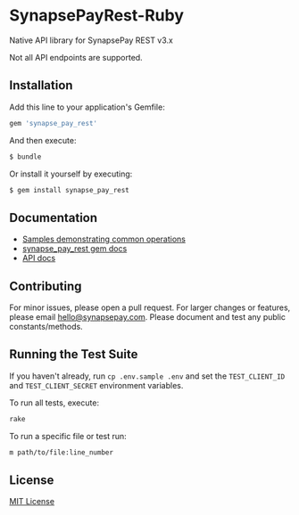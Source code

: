 # SynapsePayRest-Ruby

Native API library for SynapsePay REST v3.x

Not all API endpoints are supported.

## Installation

Add this line to your application's Gemfile:

```ruby
gem 'synapse_pay_rest'
```

And then execute:

```bash
$ bundle
```

Or install it yourself by executing:

```bash
$ gem install synapse_pay_rest
```

## Documentation

- [Samples demonstrating common operations](samples.md)
- [synapse_pay_rest gem docs](http://www.rubydoc.info/github/synapsepay/SynapsePayRest-Ruby)
- [API docs](http://docs.synapsefi.com/v3.1)

## Contributing

For minor issues, please open a pull request. For larger changes or features, please email hello@synapsepay.com. Please document and test any public constants/methods.

## Running the Test Suite

If you haven't already, run `cp .env.sample .env` and set the `TEST_CLIENT_ID` and `TEST_CLIENT_SECRET` environment variables.

To run all tests, execute:

```bash
rake
```

To run a specific file or test run:

```bash
m path/to/file:line_number
```

## License

[MIT License](LICENSE)
